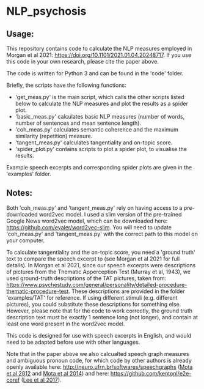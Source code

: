 # NLP_psychosis


## Usage:

This repository contains code to calculate the NLP measures employed in Morgan et al 2021: https://doi.org/10.1101/2021.01.04.20248717.
If you use this code in your own research, please cite the paper above.

The code is written for Python 3 and can be found in the 'code' folder.

Briefly, the scripts have the following functions:

- 'get_meas.py' is the main script, which calls the other scripts listed below to calculate the NLP measures and plot the results as a spider plot.
- 'basic_meas.py' calculates basic NLP measures (number of words, number of sentences and mean sentence length).
- 'coh_meas.py' calculates semantic coherence and the maximum similarity (repetition) measure.
- 'tangent_meas.py' calculates tangentiality and on-topic score.
- 'spider_plot.py' contains scripts to plot a spider plot, to visualise the results.

Example speech excerpts and corresponding spider plots are given in the 'examples' folder.

## Notes:

Both 'coh_meas.py' and 'tangent_meas.py' rely on having access to a pre-downloaded word2vec model. I used a slim version of the pre-trained Google News word2vec model, which can be downloaded here: https://github.com/eyaler/word2vec-slim. You will need to update 'coh_meas.py' and 'tangent_meas.py' with the correct path to this model on your computer.

To calculate tangentiality and the on-topic score, you need a 'ground truth' text to compare the speech excerpt to (see Morgan et al 2021 for full details). In Morgan et al 2021, since our speech excerpts were descriptions of pictures from the Thematic Apperception Test (Murray et al, 1943), we used ground-truth descriptions of the TAT pictures, taken from: https://www.psychestudy.com/general/personality/detailed-procedure-thematic-procedure-test. These descriptions are provided in the folder 'examples/TAT' for reference. If using different stimuli (e.g. different pictures), you could substitute these descriptions for something else. However, please note that for the code to work correctly, the ground truth description text must be exactly 1 sentence long (not longer), and contain at least one word present in the word2vec model.

This code is designed for use with speech excerpts in English, and would need to be adapted before use with other languages.

Note that in the paper above we also calcualted speech graph measures and ambiguous pronoun code, for which code by other authors is already openly available here: http://neuro.ufrn.br/softwares/speechgraphs ([Mota et al 2012](https://doi.org/10.1371/journal.pone.0034928) and [Mota et al 2014](https://doi.org/10.1038/srep03691)) and here: https://github.com/kentonl/e2e-coref ([Lee et al 2017](https://arxiv.org/abs/1707.07045)).
